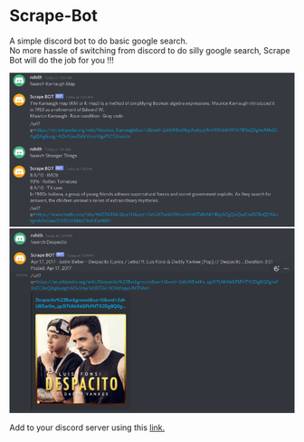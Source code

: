 # Scrape-Bot
A simple discord bot to do basic google search.   
No more hassle of switching from discord to do silly google search, Scrape Bot will do the job for you !!!   

![sample search1](Screenshot2.png)   
![sample search2](Screenshot1.png)


Add to your discord server using this [link.](https://discord.com/api/oauth2/authorize?client_id=778595332266262558&permissions=0&scope=bot)
